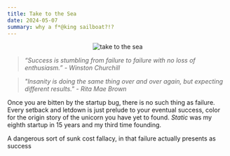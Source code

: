 ```yaml
---
title: Take to the Sea
date: 2024-05-07
summary: why a f*@king sailboat?!?
---
```


<figure style="margin:auto; text-align:center; width: 80%;">
	<img src="https://i.gifer.com/M2E.gif" alt="take to the sea"/>
</figure>

> _“Success is stumbling from failure to failure with no loss of enthusiasm.” -  Winston Churchill_

> _"Insanity is doing the same thing over and over again, but expecting different results." - Rita Mae Brown_

Once you are bitten by the startup bug, there is no such thing as failure. Every setback and letdown is just prelude to your eventual success, color for the origin story of the unicorn you have yet to found. 
_Static_ was my eighth startup in 15 years and my third time founding. 


 A dangerous sort of sunk cost fallacy, in that failure actually presents as success 

<!--stackedit_data:
eyJoaXN0b3J5IjpbMTU3NTA0MTM3MiwxODYwNjcyNjA3XX0=
-->